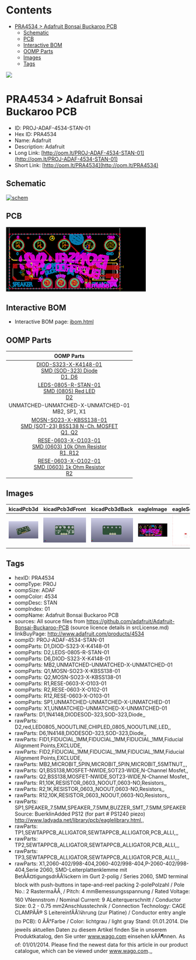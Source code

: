 



Contents
========

* [PRA4534 > Adafruit Bonsai Buckaroo PCB](#pra4534--adafruit-bonsai-buckaroo-pcb)
	* [Schematic](#schematic)
	* [PCB](#pcb)
	* [Interactive BOM](#interactive-bom)
	* [OOMP Parts](#oomp-parts)
	* [Images](#images)
	* [Tags](#tags)
  
![][im]
# PRA4534 > Adafruit Bonsai Buckaroo PCB

- ID: PROJ-ADAF-4534-STAN-01
- Hex ID: PRA4534
- Name: Adafruit
- Description: Adafruit
- Long Link: [http://oom.lt/PROJ-ADAF-4534-STAN-01](http://oom.lt/PROJ-ADAF-4534-STAN-01)
- Short Link: [http://oom.lt/PRA4534](http://oom.lt/PRA4534)

## Schematic
  
[![schem](eagleSchemImage.png)](eagleSchemImage.png)
## PCB
  
[![pcb](eagleImage.png)](eagleImage.png)
## Interactive BOM

- Interactive BOM page: [ibom.html](https://htmlpreview.github.io/?https://github.com/oomlout/oomlout_OOMP_projects/blob/main/PROJ-ADAF-4534-STAN-01/kicad/bom/ibom.html)

## OOMP Parts
  

|OOMP Parts|
| :---: |
|[DIOD-S323-X-K4148-01<br> SMD (SOD-323) Diode<br> D1, D6](https://github.com/oomlout/oomlout_OOMP_parts/tree/main/DIOD-S323-X-K4148-01/)|
|[LEDS-0805-R-STAN-01<br> SMD (0805) Red LED<br> D2](https://github.com/oomlout/oomlout_OOMP_parts/tree/main/LEDS-0805-R-STAN-01/)|
|UNMATCHED-UNMATCHED-X-UNMATCHED-01<BR>MB2, SP1, X1|
|[MOSN-SO23-X-KBSS138-01<br> SMD (SOT-23) BSS138 N-Ch. MOSFET<br> Q1, Q2](https://github.com/oomlout/oomlout_OOMP_parts/tree/main/MOSN-SO23-X-KBSS138-01/)|
|[RESE-0603-X-O103-01<br> SMD (0603) 10k Ohm Resistor<br> R1, R12](https://github.com/oomlout/oomlout_OOMP_parts/tree/main/RESE-0603-X-O103-01/)|
|[RESE-0603-X-O102-01<br> SMD (0603) 1k Ohm Resistor<br> R2](https://github.com/oomlout/oomlout_OOMP_parts/tree/main/RESE-0603-X-O102-01/)|

## Images
  
  

|kicadPcb3d|kicadPcb3dFront|kicadPcb3dBack|eagleImage|eagleSchemImage|
| :---: | :---: | :---: | :---: | :---: |
|[![kicadPcb3d](kicadPcb3d_140.png)](kicadPcb3d.png)|[![kicadPcb3dFront](kicadPcb3dFront_140.png)](kicadPcb3dFront.png)|[![kicadPcb3dBack](kicadPcb3dBack_140.png)](kicadPcb3dBack.png)|[![eagleImage](eagleImage_140.png)](eagleImage.png)|[![eagleSchemImage](eagleSchemImage_140.png)](eagleSchemImage.png)|

## Tags

- hexID: PRA4534
- oompType: PROJ
- oompSize: ADAF
- oompColor: 4534
- oompDesc: STAN
- oompIndex: 01
- oompName: Adafruit Bonsai Buckaroo PCB
- sources: All source files from https://github.com/adafruit/Adafruit-Bonsai-Buckaroo-PCB (source licence details in srcLicense.md)
- linkBuyPage: http://www.adafruit.com/products/4534
- oompID: PROJ-ADAF-4534-STAN-01
- oompParts: D1,DIOD-S323-X-K4148-01
- oompParts: D2,LEDS-0805-R-STAN-01
- oompParts: D6,DIOD-S323-X-K4148-01
- oompParts: MB2,UNMATCHED-UNMATCHED-X-UNMATCHED-01
- oompParts: Q1,MOSN-SO23-X-KBSS138-01
- oompParts: Q2,MOSN-SO23-X-KBSS138-01
- oompParts: R1,RESE-0603-X-O103-01
- oompParts: R2,RESE-0603-X-O102-01
- oompParts: R12,RESE-0603-X-O103-01
- oompParts: SP1,UNMATCHED-UNMATCHED-X-UNMATCHED-01
- oompParts: X1,UNMATCHED-UNMATCHED-X-UNMATCHED-01
- rawParts: D1,1N4148,DIODESOD-323,SOD-323,Diode,,
- rawParts: D2,red,LED0805_NOOUTLINE,CHIPLED_0805_NOOUTLINE,LED,,
- rawParts: D6,1N4148,DIODESOD-323,SOD-323,Diode,,
- rawParts: FID1,FIDUCIAL_1MM,FIDUCIAL_1MM,FIDUCIAL_1MM,Fiducial Alignment Points,EXCLUDE,
- rawParts: FID2,FIDUCIAL_1MM,FIDUCIAL_1MM,FIDUCIAL_1MM,Fiducial Alignment Points,EXCLUDE,
- rawParts: MB2,MICROBIT_5PIN,MICROBIT_5PIN,MICROBIT_5SMTNUT,,,
- rawParts: Q1,BSS138,MOSFET-NWIDE,SOT23-WIDE,N-Channel Mosfet,,
- rawParts: Q2,BSS138,MOSFET-NWIDE,SOT23-WIDE,N-Channel Mosfet,,
- rawParts: R1,10K,RESISTOR_0603_NOOUT,0603-NO,Resistors,,
- rawParts: R2,1K,RESISTOR_0603_NOOUT,0603-NO,Resistors,,
- rawParts: R12,10K,RESISTOR_0603_NOOUT,0603-NO,Resistors,,
- rawParts: SP1,SPEAKER_7.5MM,SPEAKER_7.5MM,BUZZER_SMT_7.5MM,SPEAKER Source: BuerklinAdded PS12 (for part # PS1240 piezo) http://www.ladyada.net/library/pcb/eaglelibrary.html,,
- rawParts: TP1,SEWTAPPCB_ALLIGATOR,SEWTAPPCB_ALLIGATOR,PCB_ALLI,,,
- rawParts: TP2,SEWTAPPCB_ALLIGATOR,SEWTAPPCB_ALLIGATOR,PCB_ALLI,,,
- rawParts: TP3,SEWTAPPCB_ALLIGATOR,SEWTAPPCB_ALLIGATOR,PCB_ALLI,,,
- rawParts: X1,2060-402/998-404,2060-402/998-404,P-2060-402/998-404,Serie 2060,  SMD-Leiterplattenklemme mit BetÃÂ¤tigungsdrÃÂ¼ckern im Gurt 2-polig / Series 2060,  SMD terminal block with push-buttons in tape-and-reel packing 2-polePolzahl / Pole No.: 2 RastermaÃÅ¸ / Pitch: 4  mmBemessungsspannung / Rated Voltage: 160 VNennstrom / Nominal Current: 9 ALeiterquerschnitt / Conductor Size: 0.2 - 0.75 mm2Anschlusstechnik / Connection Technology: CAGE CLAMPÃÂ® S LeitereinfÃÂ¼hrung (zur Platine) / Conductor entry angle (to PCB): 0 ÃÂ°Farbe / Color: lichtgrau / light gray Stand: 01.01.2014. Die jeweils aktuellen Daten zu diesem Artikel finden Sie in unserem Produktkatalog, den Sie unter www.wago.com einsehen kÃÂ¶nnen.  As of: 01/01/2014. Please find the newest data for this article in our product catalogue, which can be viewed under www.wago.com.,,



[im]: kicadPcb3d_450.png
